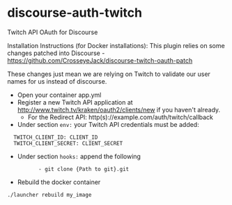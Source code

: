 discourse-auth-twitch
=====================

Twitch API OAuth for Discourse

Installation Instructions (for Docker installations):
This plugin relies on some changes patched into Discourse - https://github.com/CrosseyeJack/discourse-twitch-oauth-patch

These changes just mean we are relying on Twitch to validate our user names for us instead of discourse.

* Open your container app.yml
* Register a new Twitch API application at http://www.twitch.tv/kraken/oauth2/clients/new if you haven't already.
  * For the Redirect API: http(s)://example.com/auth/twitch/callback
* Under section ```env:``` your Twitch API credentials must be added:
```
  TWITCH_CLIENT_ID: CLIENT_ID
  TWITCH_CLIENT_SECRET: CLIENT_SECRET
```
* Under section ```hooks:``` append the following
```
          - git clone {Path to git}.git
```
* Rebuild the docker container
```
./launcher rebuild my_image
```
